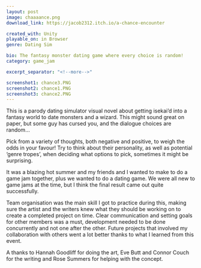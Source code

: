 ```yaml
---
layout: post
image: chaaaance.png
download_link: https://jacob2312.itch.io/a-chance-encounter

created_with: Unity
playable_on: in Browser
genre: Dating Sim

bio: The fantasy monster dating game where every choice is random!
category: game_jam

excerpt_separator: "<!--more-->"

screenshot1: chance3.PNG
screenshot2: chance1.PNG
screenshot3: chance2.PNG
---
```


This is a parody dating simulator visual novel about getting isekai’d into a fantasy world to date monsters and a wizard. This might sound great on paper, but some guy has cursed you, and the dialogue choices are random… 

Pick from a variety of thoughts, both negative and positive, to weigh the odds in your favour! Try to think about their personality, as well as potential ‘genre tropes’, when deciding what options to pick, sometimes it might be surprising. 

<!--more-->

It was a blazing hot summer and my friends and I wanted to make to do a game jam together, plus we wanted to do a dating game. We were all new to game jams at the time, but I think the final result came out quite successfully. 

Team organisation was the main skill I got to practice during this, making sure the artist and the writers knew what they should be working on to create a completed project on time. Clear communication and setting goals for other members was a must, development needed to be done concurrently and not one after the other. Future projects that involved my collaboration with others went a lot better thanks to what I learned from this event.

A thanks to Hannah Goodliff for doing the art, Eve Butt and Connor Couch for the writing and Rose Summers for helping with the concept.